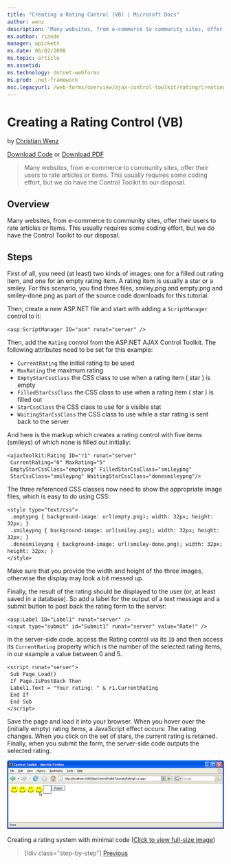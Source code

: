 ```yaml
---
title: "Creating a Rating Control (VB) | Microsoft Docs"
author: wenz
description: "Many websites, from e-commerce to community sites, offer their users to rate articles or items. This usually requires some coding effort, but we do have the..."
ms.author: riande
manager: wpickett
ms.date: 06/02/2008
ms.topic: article
ms.assetid: 
ms.technology: dotnet-webforms
ms.prod: .net-framework
msc.legacyurl: /web-forms/overview/ajax-control-toolkit/rating/creating-a-rating-control-vb
---
```

Creating a Rating Control (VB)
====================
by [Christian Wenz](https://github.com/wenz)

[Download Code](http://download.microsoft.com/download/9/3/f/93f8daea-bebd-4821-833b-95205389c7d0/rating0.vb.zip) or [Download PDF](http://download.microsoft.com/download/2/d/c/2dc10e34-6983-41d4-9c08-f78f5387d32b/rating0VB.pdf)

> Many websites, from e-commerce to community sites, offer their users to rate articles or items. This usually requires some coding effort, but we do have the Control Toolkit to our disposal.


## Overview

Many websites, from e-commerce to community sites, offer their users to rate articles or items. This usually requires some coding effort, but we do have the Control Toolkit to our disposal.

## Steps

First of all, you need (at least) two kinds of images: one for a filled out rating item, and one for an empty rating item. A rating item is usually a star or a smiley. For this scenario, you find three files, smiley.png and empty.png and smiley-done.png as part of the source code downloads for this tutorial.

Then, create a new ASP.NET file and start with adding a `ScriptManager` control to it:

    <asp:ScriptManager ID="asm" runat="server" />

Then, add the `Rating` control from the ASP.NET AJAX Control Toolkit. The following attributes need to be set for this example:

- `CurrentRating` the initial rating to be used
- `MaxRating` the maximum rating
- `EmptyStarCssClass` the CSS class to use when a rating item ( star ) is empty
- `FilledStarCssClass` the CSS class to use when a rating item ( star ) is filled out
- `StarCssClass` the CSS class to use for a visible stat
- `WaitingStarCssClass` the CSS class to use while a star rating is sent back to the server

And here is the markup which creates a rating control with five items (smileys) of which none is filled out initially:

    <ajaxToolkit:Rating ID="r1" runat="server"
     CurrentRating="0" MaxRating="5"
     EmptyStarCssClass="emptypng" FilledStarCssClass="smileypng"
     StarCssClass="smileypng" WaitingStarCssClass="donesmileypng"/>

The three referenced CSS classes now need to show the appropriate image files, which is easy to do using CSS:

    <style type="text/css">
     .emptypng { background-image: url(empty.png); width: 32px; height: 32px; }
     .smileypng { background-image: url(smiley.png); width: 32px; height: 32px; }
     .donesmileypng { background-image: url(smiley-done.png); width: 32px; height: 32px; }
    </style>

Make sure that you provide the width and height of the three images, otherwise the display may look a bit messed up.

Finally, the result of the rating should be displayed to the user (or, at least saved in a database). So add a label for the output of a text message and a submit button to post back the rating form to the server:

    <asp:Label ID="Label1" runat="server" />
    <input type="submit" id="Submit1" runat="server" value="Rate!" />

In the server-side code, access the Rating control via its `ID` and then access its `CurrentRating` property which is the number of the selected rating items, in our example a value between 0 and 5.

    <script runat="server">
     Sub Page_Load()
     If Page.IsPostBack Then
     Label1.Text = "Your rating: " & r1.CurrentRating
     End If
     End Sub
    </script>

Save the page and load it into your browser. When you hover over the (initially empty) rating items, a JavaScript effect occurs: The rating changes. When you click on the set of stars, the current rating is retained. Finally, when you submit the form, the server-side code outputs the selected rating.


[![Creating a rating system with minimal code](creating-a-rating-control-vb/_static/image2.png)](creating-a-rating-control-vb/_static/image1.png)

Creating a rating system with minimal code ([Click to view full-size image](creating-a-rating-control-vb/_static/image3.png))

>[!div class="step-by-step"] [Previous](creating-a-rating-control-cs.md)